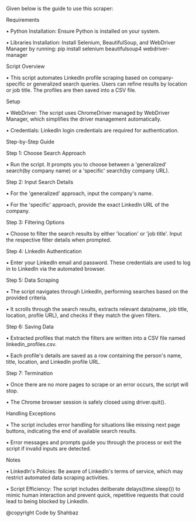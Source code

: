 Given below is the guide to use this scraper:

Requirements

•	Python Installation: Ensure Python is installed on your system.

•	Libraries Installation: Install Selenium, BeautifulSoup, and WebDriver Manager by running:
		pip install selenium beautifulsoup4 webdriver-manager

Script Overview

•	This script automates LinkedIn profile scraping based on company-specific or generalized search queries. Users can refine results by location or job title. The profiles are then saved into a CSV file.

Setup

•	WebDriver: The script uses ChromeDriver managed by WebDriver Manager, which simplifies the driver management automatically.

•	Credentials: LinkedIn login credentials are required for authentication.

Step-by-Step Guide

Step 1: Choose Search Approach

•	Run the script. It prompts you to choose between a 'generalized' search(by company name) or a 'specific' search(by company URL).

Step 2: Input Search Details

•	For the 'generalized' approach, input the company's name.

•	For the 'specific' approach, provide the exact LinkedIn URL of the company.

Step 3: Filtering Options

•	Choose to filter the search results by either 'location' or 'job title'. Input the respective filter details when prompted.

Step 4: LinkedIn Authentication

•	Enter your LinkedIn email and password. These credentials are used to log in to LinkedIn via the automated browser.

Step 5: Data Scraping

•	The script navigates through LinkedIn, performing searches based on the provided criteria.

•	It scrolls through the search results, extracts relevant data(name, job title, location, profile URL), and checks if they match the given filters.

Step 6: Saving Data

•	Extracted profiles that match the filters are written into a CSV file named linkedin_profiles.csv.

•	Each profile's details are saved as a row containing the person's name, title, location, and LinkedIn profile URL.

Step 7: Termination

•	Once there are no more pages to scrape or an error occurs, the script will stop.

•	The Chrome browser session is safely closed using driver.quit().

Handling Exceptions

•	The script includes error handling for situations like missing next page buttons, indicating the end of available search results.

•	Error messages and prompts guide you through the process or exit the script if invalid inputs are detected.

Notes

•	LinkedIn's Policies: Be aware of LinkedIn's terms of service, which may restrict automated data scraping activities.

•	Script Efficiency: The script includes deliberate delays(time.sleep()) to mimic human interaction and prevent quick, repetitive requests that could lead to being blocked by
LinkedIn.


@copyright
Code by Shahbaz
